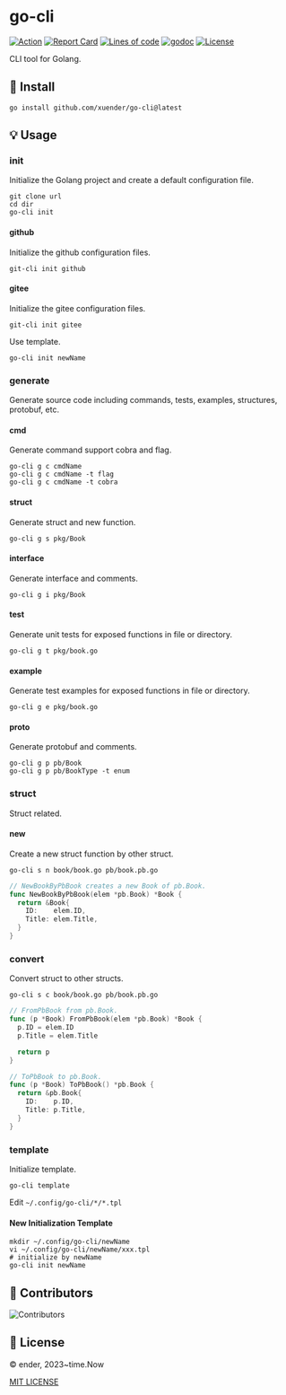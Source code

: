 # go-cli

[![Action][action-svg]][action-url]
[![Report Card][goreport-svg]][goreport-url]
[![Lines of code][lines-svg]][lines-url]
[![godoc][godoc-svg]][godoc-url]
[![License][license-svg]][license-url]

CLI tool for Golang.

## 🚀 Install

```shell
go install github.com/xuender/go-cli@latest
```

## 💡 Usage

### init

Initialize the Golang project and create a default configuration file.

```shell
git clone url
cd dir
go-cli init
```

#### github

Initialize the github configuration files.

```shell
git-cli init github
```

#### gitee

Initialize the gitee configuration files.

```shell
git-cli init gitee
```

Use template.

```shell
go-cli init newName
```

### generate

Generate source code including commands, tests, examples, structures, protobuf, etc.

#### cmd

Generate command support cobra and flag.

```shell
go-cli g c cmdName
go-cli g c cmdName -t flag
go-cli g c cmdName -t cobra
```

#### struct

Generate struct and new function.

```shell
go-cli g s pkg/Book
```

#### interface

Generate interface and comments.

```shell
go-cli g i pkg/Book
```

#### test

Generate unit tests for exposed functions in file or directory.

```shell
go-cli g t pkg/book.go
```

#### example

Generate test examples for exposed functions in file or directory.

```shell
go-cli g e pkg/book.go
```

#### proto

Generate protobuf and comments.

```shell
go-cli g p pb/Book
go-cli g p pb/BookType -t enum
```

### struct

Struct related.

#### new

Create a new struct function by other struct.

```shell
go-cli s n book/book.go pb/book.pb.go
```

```go
// NewBookByPbBook creates a new Book of pb.Book.
func NewBookByPbBook(elem *pb.Book) *Book {
  return &Book{
    ID:    elem.ID,
    Title: elem.Title,
  }
}
```

### convert

Convert struct to other structs.

```shell
go-cli s c book/book.go pb/book.pb.go
```

```go
// FromPbBook from pb.Book.
func (p *Book) FromPbBook(elem *pb.Book) *Book {
  p.ID = elem.ID
  p.Title = elem.Title

  return p
}

// ToPbBook to pb.Book.
func (p *Book) ToPbBook() *pb.Book {
  return &pb.Book{
    ID:    p.ID,
    Title: p.Title,
  }
}
```

### template

Initialize template.

```shell
go-cli template 
```

Edit `~/.config/go-cli/*/*.tpl`

#### New Initialization Template

```shell
mkdir ~/.config/go-cli/newName
vi ~/.config/go-cli/newName/xxx.tpl
# initialize by newName
go-cli init newName
```

## 👤 Contributors

![Contributors][contributors-svg]

## 📝 License

© ender, 2023~time.Now

[MIT LICENSE][license-url]

[action-url]: https://github.com/xuender/go-cli/actions
[action-svg]: https://github.com/xuender/go-cli/workflows/Go/badge.svg

[goreport-url]: https://goreportcard.com/report/github.com/xuender/go-cli
[goreport-svg]: https://goreportcard.com/badge/github.com/xuender/go-cli

[godoc-url]: https://godoc.org/github.com/xuender/go-cli
[godoc-svg]: https://godoc.org/github.com/xuender/go-cli?status.svg

[license-url]: https://github.com/xuender/go-cli/blob/master/LICENSE
[license-svg]: https://img.shields.io/badge/license-MIT-blue.svg

[contributors-svg]: https://contrib.rocks/image?repo=xuender/go-cli
[lines-svg]: https://sloc.xyz/github/xuender/go-cli
[lines-url]: https://github.com/boyter/scc

